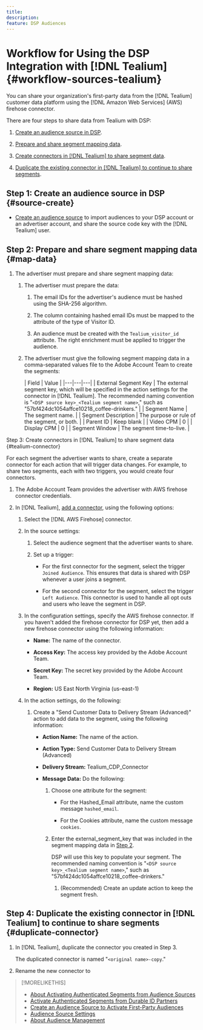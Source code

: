 ```yaml
---
title: 
description: 
feature: DSP Audiences
---
```

# Workflow for Using the DSP Integration with [!DNL Tealium] {#workflow-sources-tealium}

You can share your organization's first-party data from the [!DNL Tealium] customer data platform using the [!DNL Amazon Web Services] (AWS) firehose connector.  

There are four steps to share data from Tealium with DSP:

1. [Create an audience source in DSP](#source-create). 

1. [Prepare and share segment mapping data](#map-data). 

1. [Create connectors in [!DNL Tealium] to share segment data](#tealium-connector).

1. [Duplicate the existing connector in [!DNL Tealium] to continue to share segments](#duplicate-connector).

## Step 1: Create an audience source in DSP {#source-create}

* [Create an audience source](source-create.md) to import audiences to your DSP account or an advertiser account, and share the source code key with the [!DNL Tealium] user.

## Step 2: Prepare and share segment mapping data {#map-data}

1. The advertiser must prepare and share segment mapping data:

   1. The advertiser must prepare the data:
   
      1. The email IDs for the advertiser's audience must be hashed using the SHA-256 algorithm.

      1. The column containing hashed email IDs must be mapped to the attribute of the type of Visitor ID.

      1. An audience must be created with the `Tealium_visitor_id` attribute. The right enrichment must be applied to trigger the audience.<!-- enrichment? -->
   
   1. The advertiser must give the following segment mapping data in a comma-separated values file to the Adobe Account Team to create the segments:<!-- are a couple of fields missing? -->

      | Field | Value |
      |---|---|---|
      | External Segment Key | The external segment key, which will be specified in the action settings for the connector in [!DNL Tealium]. The recommended naming convention is "`<DSP source key>_<Tealium segment name>`," such as "57bf424dc1054affce10218_coffee-drinkers." |
      | Segment Name | The segment name. |
      | Segment Description | The purpose or rule of the segment, or both. |
      | Parent ID | Keep blank |
      | Video CPM | 0 |
      | Display CPM | 0 |
      | Segment Window | The segment time-to-live. |

Step 3: Create connectors in [!DNL Tealium] to share segment data {#tealium-connector}

For each segment the advertiser wants to share, create a separate connector for each action that will trigger data changes. For example, to share two segments, each with two triggers, you would create four connectors.

1. The Adobe Account Team provides the advertiser with AWS firehose connector credentials.

1. In [!DNL Tealium], [add a connector](https://docs.tealium.com/server-side/connectors/add/), using the following options:

   1. Select the [!DNL AWS Firehose] connector. 

   1. In the source settings:
   
      1. Select the audience segment that the advertiser wants to share.

      1. Set up a trigger:

         * For the first connector for the segment, select the trigger `Joined Audience`. This ensures that data is shared with DSP whenever a user joins a segment.

         * For the second connector for the segment, select the trigger `Left Audience`. This connector is used to handle all opt outs and users who leave the segment in DSP.

     1. In the configuration settings, specify the AWS firehose connector. If you haven't added the firehose connector for DSP yet, then add a new firehose connector using the following information:

        * **Name:** The name of the connector.

        * **Access Key:** The access key provided by the Adobe Account Team.

        * **Secret Key:** The secret key provided by the Adobe Account Team.

        * **Region:** US East North Virginia (us-east-1)
     
     1. In the action settings, do the following:
     
        1. Create a "Send Customer Data to Delivery Stream (Advanced)" action to add data to the segment, using the following information:

           * **Action Name:** The name of the action.

           * **Action Type:** Send Customer Data to Delivery Stream (Advanced)

           * **Delivery Stream:** Tealium_CDP_Connector

           * **Message Data:**  Do the following:

             1. Choose one attribute for the segment:
             
                * For the Hashed_Email attribute, name the custom message `hashed_email`.
                
                * For the Cookies attribute, name the custom message `cookies`.
                
             1. Enter the external_segment_key that was included in the segment mapping data in [Step 2](#map-data). <!-- Is the field named that?  If not, what is the field name? -->
             
                DSP will use this key to populate your segment. The recommended naming convention is "`<DSP source key>_<Tealium segment name>`," such as "57bf424dc1054affce10218_coffee-drinkers."

                1. (Recommended) Create an update action to keep the segment fresh. <!-- This was listed under triggers, but I don't see a setting in the Source UI, so is it in the Actions UI? -->
   
## Step 4: Duplicate the existing connector in [!DNL Tealium] to continue to share segments {#duplicate-connector}

1. In [!DNL Tealium], duplicate the connector you created in Step 3.

   The duplicated connector is named "`<original name>-copy`."

1. Rename the new connector to <!-- the original name, or what? -->

>[!MORELIKETHIS]
>
>* [About Activating Authenticated Segments from Audience Sources](/help/dsp/audiences/sources/source-about.md)
>* [Activate Authenticated Segments from Durable ID Partners](source-durable-id.md)
>* [Create an Audience Source to Activate First-Party Audiences](source-create.md)
>* [Audience Source Settings](source-settings.md)
>* [About Audience Management](/help/dsp/audiences/audience-about.md)
